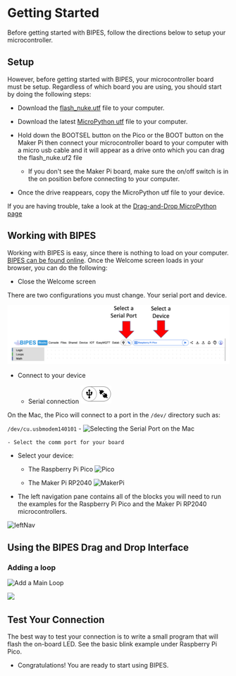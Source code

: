 # Getting Started

Before getting started with BIPES, follow the directions below to setup your microcontroller.

## Setup

However, before getting started with BIPES, your microcontroller board must be setup.  Regardless of which board you are using, you should start by doing the following steps:

- Download the [flash_nuke.utf](https://datasheets.raspberrypi.com/soft/flash_nuke.uf2) file to your computer.

- Download the latest [MicroPython utf](https://micropython.org/download/rp2-pico/rp2-pico-latest.uf2) file to your computer. 

- Hold down the BOOTSEL button on the Pico or the BOOT button on the Maker Pi then connect your microcontroller board to your computer with a micro usb cable and it will appear as a drive onto which you can drag the flash_nuke.uf2 file

    - If you don't see the Maker Pi board, make sure the on/off switch is in the on position before connecting to your computer.

- Once the drive reappears, copy the MicroPython utf file to your device.

If you are having trouble, take a look at the [Drag-and-Drop MicroPython page](https://www.raspberrypi.com/documentation/microcontrollers/micropython.html#drag-and-drop-micropython)

## Working with BIPES

 Working with BIPES is easy, since there is nothing to load on your computer. [BIPES can be found online](https://bipes.net.br/pico/ui/).  Once the Welcome screen loads in your browser, you can do the following:

 - Close the Welcome screen
  
  There are two configurations you must change.  Your serial port and device.

  ![](../img/select-port-and-device.png)

- Connect to your device

    - Serial connection ![Serial](../../img/serialConnect1.png)

On the Mac, the Pico will connect to a port in the ```/dev/``` directory such as:

```/dev/cu.usbmodem140101```
    - ![Selecting the Serial Port on the Mac](../../img/serial-connect-mac.png)

    - Select the comm port for your board

 - Select your device:

    - The Raspberry Pi Pico ![Pico](../../img/selectPico.png)
    
    - The Maker Pi RP2040 ![MakerPi](../../img/selectMakerPi.png)


- The left navigation pane contains all of the blocks you will need to run the examples for the Raspberry Pi Pico and the Maker Pi RP2040 microcontrollers.

![leftNav](../../img/leftNav.png)

## Using the BIPES Drag and Drop Interface

### Adding a loop

![Add a Main Loop](../../img/adding-a-main-loop.png)

![](../../img/adding-true.png)

## Test Your Connection

The best way to test your connection is to write a small program that will flash the on-board LED.  See the basic blink example under Raspberry Pi Pico.


- Congratulations!  You are ready to start using BIPES.
